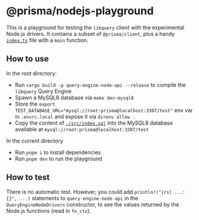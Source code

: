# @prisma/nodejs-playground

This is a playground for testing the `libquery` client with the experimental Node.js drivers.
It contains a subset of `@prisma/client`, plus a handy [`index.ts`](./src/index.ts) file with a `main` function.

## How to use

In the root directory:
  - Run `cargo build -p query-engine-node-api --release` to compile the `libquery` Query Engine
  - Spawn a MySQL8 database via `make dev-mysql8`
  - Store the `export TEST_DATABASE_URL="mysql://root:prisma@localhost:3307/test"` env var in `.envrc.local` and expose it via `direnv allow .`
  - Copy the content of [`./src/index.sql`](./src/index.sql) into the MySQL8 database available at `mysql://root:prisma@localhost:3307/test`

In the current directory
  - Run `pnpm i` to install dependencies
  - Run `pnpm dev` to run the playground

## How to test

There is no automatic test. However, you could add `println!("[rs] ...: {}", ...)` statements to `query-engine-node-api` in the `QueryEngineNodeDrivers` constructor, to see the values returned by the Node.js functions (read in `fn_ctx`).
